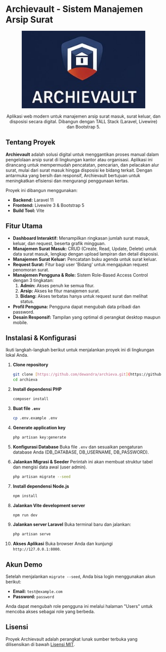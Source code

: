 # Archievault - Sistem Manajemen Arsip Surat

<p align="center">
  <img src="public/img/archievault.png" alt="Archievault Logo" width="400">
</p>

<p align="center">
  Aplikasi web modern untuk manajemen arsip surat masuk, surat keluar, dan disposisi secara digital. Dibangun dengan TALL Stack (Laravel, Livewire) dan Bootstrap 5.
</p>

## Tentang Proyek

**Archievault** adalah solusi digital untuk menggantikan proses manual dalam pengelolaan arsip surat di lingkungan kantor atau organisasi. Aplikasi ini dirancang untuk mempermudah pencatatan, pencarian, dan pelacakan alur surat, mulai dari surat masuk hingga disposisi ke bidang terkait. Dengan antarmuka yang bersih dan responsif, Archievault bertujuan untuk meningkatkan efisiensi dan mengurangi penggunaan kertas.

Proyek ini dibangun menggunakan:
* **Backend:** Laravel 11
* **Frontend:** Livewire 3 & Bootstrap 5
* **Build Tool:** Vite

## Fitur Utama

-   **Dashboard Interaktif:** Menampilkan ringkasan jumlah surat masuk, keluar, dan request, beserta grafik mingguan.
-   **Manajemen Surat Masuk:** CRUD (Create, Read, Update, Delete) untuk data surat masuk, lengkap dengan upload lampiran dan detail disposisi.
-   **Manajemen Surat Keluar:** Pencatatan buku agenda untuk surat keluar.
-   **Request Surat:** Fitur bagi user 'Bidang' untuk mengajukan request penomoran surat.
-   **Manajemen Pengguna & Role:** Sistem Role-Based Access Control dengan 3 tingkatan:
    1.  **Admin:** Akses penuh ke semua fitur.
    2.  **Arsip:** Akses ke fitur manajemen surat.
    3.  **Bidang:** Akses terbatas hanya untuk request surat dan melihat status.
-   **Profil Pengguna:** Pengguna dapat mengubah data pribadi dan password.
-   **Desain Responsif:** Tampilan yang optimal di perangkat desktop maupun mobile.

## Instalasi & Konfigurasi

Ikuti langkah-langkah berikut untuk menjalankan proyek ini di lingkungan lokal Anda.

1.  **Clone repository**
    ```sh
    git clone [https://github.com/dewandra/archieva.git](https://github.com/dewandra/archieva.git)
    cd archieva
    ```

2.  **Install dependensi PHP**
    ```sh
    composer install
    ```

3.  **Buat file `.env`**
    ```sh
    cp .env.example .env
    ```

4.  **Generate application key**
    ```sh
    php artisan key:generate
    ```

5.  **Konfigurasi Database**
    Buka file `.env` dan sesuaikan pengaturan database Anda (DB_DATABASE, DB_USERNAME, DB_PASSWORD).

6.  **Jalankan Migrasi & Seeder**
    Perintah ini akan membuat struktur tabel dan mengisi data awal (user admin).
    ```sh
    php artisan migrate --seed
    ```

7.  **Install dependensi Node.js**
    ```sh
    npm install
    ```

8.  **Jalankan Vite development server**
    ```sh
    npm run dev
    ```

9.  **Jalankan server Laravel**
    Buka terminal baru dan jalankan:
    ```sh
    php artisan serve
    ```

10. **Akses Aplikasi**
    Buka browser Anda dan kunjungi `http://127.0.0.1:8000`.

## Akun Demo

Setelah menjalankan `migrate --seed`, Anda bisa login menggunakan akun berikut:

-   **Email:** `test@example.com`
-   **Password:** `password`

Anda dapat mengubah role pengguna ini melalui halaman "Users" untuk mencoba akses sebagai role yang berbeda.

## Lisensi

Proyek Archievault adalah perangkat lunak sumber terbuka yang dilisensikan di bawah [Lisensi MIT](https://opensource.org/licenses/MIT).